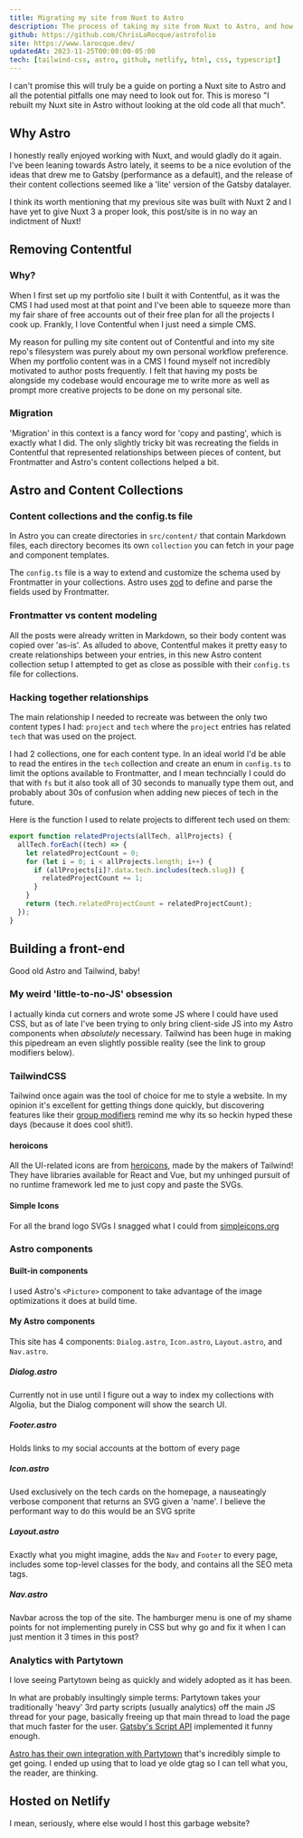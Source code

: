 ```yaml
---
title: Migrating my site from Nuxt to Astro
description: The process of taking my site from Nuxt to Astro, and how content collections replaced Contentful.
github: https://github.com/ChrisLaRocque/astrofolio
site: https://www.larocque.dev/
updatedAt: 2023-11-25T00:00:00-05:00
tech: [tailwind-css, astro, github, netlify, html, css, typescript]
---
```


I can't promise this will truly be a guide on porting a Nuxt site to Astro and all the potential pitfalls one may need to look out for. This is moreso "I rebuilt my Nuxt site in Astro without looking at the old code all that much".

## Why Astro

I honestly really enjoyed working with Nuxt, and would gladly do it again. I've been leaning towards Astro lately, it seems to be a nice evolution of the ideas that drew me to Gatsby (performance as a default), and the release of their content collections seemed like a 'lite' version of the Gatsby datalayer.

I think its worth mentioning that my previous site was built with Nuxt 2 and I have yet to give Nuxt 3 a proper look, this post/site is in no way an indictment of Nuxt!

## Removing Contentful

### Why?

When I first set up my portfolio site I built it with Contentful, as it was the CMS I had used most at that point and I've been able to squeeze more than my fair share of free accounts out of their free plan for all the projects I cook up. Frankly, I love Contentful when I just need a simple CMS.

My reason for pulling my site content out of Contentful and into my site repo's filesystem was purely about my own personal workflow preference. When my portfolio content was in a CMS I found myself not incredibly motivated to author posts frequently. I felt that having my posts be alongside my codebase would encourage me to write more as well as prompt more creative projects to be done on my personal site.

### Migration

'Migration' in this context is a fancy word for 'copy and pasting', which is exactly what I did. The only slightly tricky bit was recreating the fields in Contentful that represented relationships between pieces of content, but Frontmatter and Astro's content collections helped a bit.

## Astro and Content Collections

### Content collections and the config.ts file

In Astro you can create directories in `src/content/` that contain Markdown files, each directory becomes its own `collection` you can fetch in your page and component templates.

The `config.ts` file is a way to extend and customize the schema used by Frontmatter in your collections. Astro uses [zod](https://github.com/colinhacks/zod) to define and parse the fields used by Frontmatter.

### Frontmatter vs content modeling

All the posts were already written in Markdown, so their body content was copied over 'as-is'. As alluded to above, Contentful makes it pretty easy to create relationships between your entries, in this new Astro content collection setup I attempted to get as close as possible with their `config.ts` file for collections.

### Hacking together relationships

The main relationship I needed to recreate was between the only two content types I had: `project` and `tech` where the `project` entries has related `tech` that was used on the project.

I had 2 collections, one for each content type. In an ideal world I'd be able to read the entires in the `tech` collection and create an enum in `config.ts` to limit the options available to Frontmatter, and I mean techncially I could do that with `fs` but it also took all of 30 seconds to manually type them out, and probably about 30s of confusion when adding new pieces of tech in the future.

Here is the function I used to relate projects to different tech used on them:

```typescript
export function relatedProjects(allTech, allProjects) {
  allTech.forEach((tech) => {
    let relatedProjectCount = 0;
    for (let i = 0; i < allProjects.length; i++) {
      if (allProjects[i]?.data.tech.includes(tech.slug)) {
        relatedProjectCount += 1;
      }
    }
    return (tech.relatedProjectCount = relatedProjectCount);
  });
}
```

## Building a front-end

Good old Astro and Tailwind, baby!

### My weird 'little-to-no-JS' obsession

I actually kinda cut corners and wrote some JS where I could have used CSS, but as of late I've been trying to only bring client-side JS into my Astro components when _absolutely_ necessary. Tailwind has been huge in making this pipedream an even slightly possible reality (see the link to group modifiers below).

### TailwindCSS

Tailwind once again was the tool of choice for me to style a website. In my opinion it's excellent for getting things done quickly, but discovering features like their [group modifiers](https://tailwindcss.com/docs/hover-focus-and-other-states#styling-based-on-parent-state) remind me why its so heckin hyped these days (because it does cool shit!).

#### heroicons

All the UI-related icons are from [heroicons](https://heroicons.com/), made by the makers of Tailwind! They have libraries available for React and Vue, but my unhinged pursuit of no runtime framework led me to just copy and paste the SVGs.

#### Simple Icons

For all the brand logo SVGs I snagged what I could from [simpleicons.org](https://simpleicons.org/)

### Astro components

#### Built-in components

I used Astro's `<Picture>` component to take advantage of the image optimizations it does at build time.

#### My Astro components

This site has 4 components: `Dialog.astro`, `Icon.astro`, `Layout.astro`, and `Nav.astro`.

##### Dialog.astro

Currently not in use until I figure out a way to index my collections with Algolia, but the Dialog component will show the search UI.

##### Footer.astro

Holds links to my social accounts at the bottom of every page

##### Icon.astro

Used exclusively on the tech cards on the homepage, a nauseatingly verbose component that returns an SVG given a 'name'. I believe the performant way to do this would be an SVG sprite

##### Layout.astro

Exactly what you might imagine, adds the `Nav` and `Footer` to every page, includes some top-level classes for the body, and contains all the SEO meta tags.

##### Nav.astro

Navbar across the top of the site. The hamburger menu is one of my shame points for not implementing purely in CSS but why go and fix it when I can just mention it 3 times in this post?

### Analytics with Partytown

I love seeing Partytown being as quickly and widely adopted as it has been.

In what are probably insultingly simple terms: Partytown takes your traditionally 'heavy' 3rd party scripts (usually analytics) off the main JS thread for your page, basically freeing up that main thread to load the page that much faster for the user. [Gatsby's Script API](https://www.gatsbyjs.com/docs/reference/built-in-components/gatsby-script/) implemented it funny enough.

[Astro has their own integration with Partytown](https://docs.astro.build/en/guides/integrations-guide/partytown/) that's incredibly simple to get going. I ended up using that to load ye olde gtag so I can tell what you, the reader, are thinking.

## Hosted on Netlify

I mean, seriously, where else would I host this garbage website?
